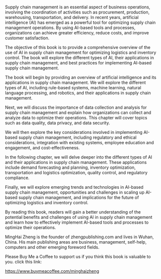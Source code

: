 
Supply chain management is an essential aspect of business operations, involving the coordination of activities such as procurement, production, warehousing, transportation, and delivery. In recent years, artificial intelligence (AI) has emerged as a powerful tool for optimizing supply chain management operations. By using AI-based tools and processes, organizations can achieve greater efficiency, reduce costs, and improve customer satisfaction.

The objective of this book is to provide a comprehensive overview of the use of AI in supply chain management for optimizing logistics and inventory control. The book will explore the different types of AI, their applications in supply chain management, and best practices for implementing AI-based supply chain management.

The book will begin by providing an overview of artificial intelligence and its applications in supply chain management. We will explore the different types of AI, including rule-based systems, machine learning, natural language processing, and robotics, and their applications in supply chain management.

Next, we will discuss the importance of data collection and analysis for supply chain management and explain how organizations can collect and analyze data to optimize their operations. This chapter will cover topics such as data quality, data privacy, and data security.

We will then explore the key considerations involved in implementing AI-based supply chain management, including regulatory and ethical considerations, integration with existing systems, employee education and engagement, and cost-effectiveness.

In the following chapter, we will delve deeper into the different types of AI and their applications in supply chain management. These applications include demand forecasting and planning, inventory optimization, transportation and logistics optimization, quality control, and regulatory compliance.

Finally, we will explore emerging trends and technologies in AI-based supply chain management, opportunities and challenges in scaling up AI-based supply chain management, and implications for the future of optimizing logistics and inventory control.

By reading this book, readers will gain a better understanding of the potential benefits and challenges of using AI in supply chain management and learn how to effectively implement AI-based tools and processes to optimize their operations.

MingHai Zheng is the founder of zhengpublishing.com and lives in Wuhan, China. His main publishing areas are business, management, self-help, computers and other emerging foreword fields.

Please Buy Me a Coffee to support us if you think this book is valuable to you. click this link:

https://www.buymeacoffee.com/minghaizheng
